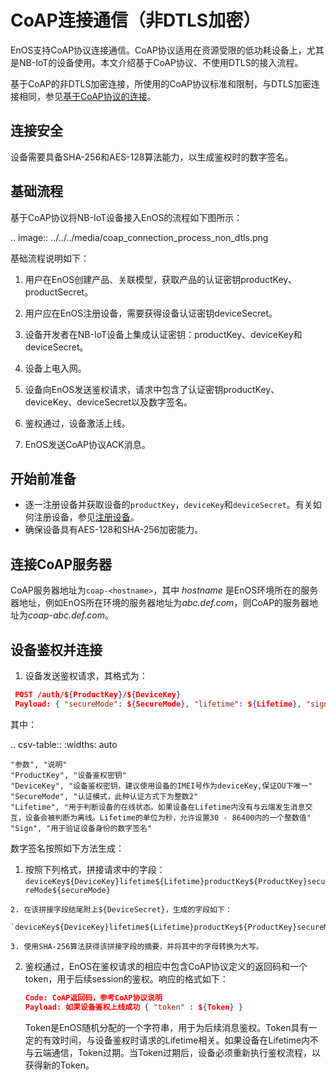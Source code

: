 # CoAP连接通信（非DTLS加密）

EnOS支持CoAP协议连接通信。CoAP协议适用在资源受限的低功耗设备上，尤其是NB-IoT的设备使用。本文介绍基于CoAP协议、不使用DTLS的接入流程。

基于CoAP的非DTLS加密连接，所使用的CoAP协议标准和限制，与DTLS加密连接相同，参见[基于CoAP协议的连接](../../../learn/enos_coap)。

## 连接安全

设备需要具备SHA-256和AES-128算法能力，以生成鉴权时的数字签名。

## 基础流程

基于CoAP协议将NB-IoT设备接入EnOS的流程如下图所示：

.. image:: ../../../media/coap_connection_process_non_dtls.png

基础流程说明如下：

1. 用户在EnOS创建产品、关联模型，获取产品的认证密钥productKey、productSecret。

2. 用户应在EnOS注册设备，需要获得设备认证密钥deviceSecret。
   
3. 设备开发者在NB-IoT设备上集成认证密钥：productKey、deviceKey和deviceSecret。
   
4. 设备上电入网。

5. 设备向EnOS发送鉴权请求，请求中包含了认证密钥productKey、deviceKey、deviceSecret以及数字签名。

6. 鉴权通过，设备激活上线。

7. EnOS发送CoAP协议ACK消息。

## 开始前准备

- 逐一注册设备并获取设备的`productKey`，`deviceKey`和`deviceSecret`。有关如何注册设备，参见[注册设备](../../../howto/device/manage/creating_device)。
- 确保设备具有AES-128和SHA-256加密能力。

## 连接CoAP服务器

CoAP服务器地址为`coap-<hostname>`，其中 _hostname_ 是EnOS环境所在的服务器地址，例如EnOS所在环境的服务器地址为*abc.def.com*，则CoAP的服务器地址为*coap-abc.def.com*。

## 设备鉴权并连接
  
1. 设备发送鉴权请求，其格式为：
  ```json
   POST /auth/${ProductKey}/${DeviceKey}
   Payload: { "secureMode": ${SecureMode}, "lifetime": ${Lifetime}, "sign": ${sign} }
  ```

  其中：

  .. csv-table::
    :widths: auto

    "参数", "说明"
    "ProductKey", "设备鉴权密钥"
    "DeviceKey", "设备鉴权密钥，建议使用设备的IMEI号作为deviceKey,保证OU下唯一"
    "SecureMode", "认证模式，此种认证方式下为整数2"
    "Lifetime", "用于判断设备的在线状态。如果设备在Lifetime内没有与云端发生消息交互，设备会被判断为离线。Lifetime的单位为秒，允许设置30 - 86400内的一个整数值"
    "Sign", "用于验证设备身份的数字签名"
    

 数字签名按照如下方法生成：

   1. 按照下列格式，拼接请求中的字段：
      `deviceKey${DeviceKey}lifetime${Lifetime}productKey${ProductKey}secureMode${secureMode}`

    2. 在该拼接字段结尾附上${DeviceSecret}，生成的字段如下：
     `deviceKey${DeviceKey}lifetime${Lifetime}productKey${ProductKey}secureMode${secureMode}${DeviceSecret}`

    3. 使用SHA-256算法获得该拼接字段的摘要，并将其中的字母转换为大写。

2. 鉴权通过，EnOS在鉴权请求的相应中包含CoAP协议定义的返回码和一个token，用于后续session的鉴权。响应的格式如下：
   ```json
   Code: CoAP返回码，参考CoAP协议说明
   Payload: 如果设备鉴权上线成功 { "token" : ${Token} }
   ```

   Token是EnOS随机分配的一个字符串，用于为后续消息鉴权。Token具有一定的有效时间，与设备鉴权时请求的Lifetime相关。如果设备在Lifetime内不与云端通信，Token过期。当Token过期后，设备必须重新执行鉴权流程，以获得新的Token。
